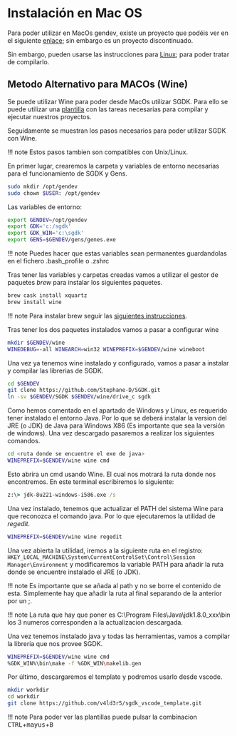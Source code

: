 # Instalación en Mac OS

Para poder utilizar en MacOs gendev, existe un proyecto que podéis ver en el siguiente [enlace](https://github.com/SONIC3D/gendev-macos); sin embargo es un proyecto discontinuado.

Sin embargo, pueden usarse las instrucciones para [Linux](../linux#compilar-la-libreria); para poder tratar de compilarlo.

## Metodo Alternativo para MACOs (Wine)

Se puede utilizar Wine para poder desde MacOs utilizar SGDK. Para ello se puede utilizar una [plantilla](https://github.com/v4ld3r5/sgdk_vscode_template) con las tareas necesarias para compilar y ejecutar nuestros proyectos.

Seguidamente se muestran los pasos necesarios para poder utilizar SGDK con Wine.

!!! note
    Estos pasos tambien son compatibles con Unix/Linux.

En primer lugar, crearemos la carpeta y variables de entorno necesarias para el funcionamiento de SGDK y Gens.

```bash
sudo mkdir /opt/gendev
sudo chown $USER: /opt/gendev
```

Las variables de entorno:

```bash
export GENDEV=/opt/gendev
export GDK='c:/sgdk'
export GDK_WIN='c:\sgdk'
export GENS=$GENDEV/gens/genes.exe
```

!!! note
    Puedes hacer que estas variables sean permanentes guardandolas en el fichero .bash_profile o .zshrc

Tras tener las variables y carpetas creadas vamos a utilizar el gestor de paquetes _brew_ para instalar los siguientes paquetes.

```bash
brew cask install xquartz
brew install wine
```

!!! note
    Para instalar brew seguir las [siguientes instrucciones](https://brew.sh/index_es).

Tras tener los dos paquetes instalados vamos a pasar a configurar wine

```bash
mkdir $GENDEV/wine
WINEDEBUG=-all WINEARCH=win32 WINEPREFIX=$GENDEV/wine wineboot
```

Una vez ya tenemos wine instalado y configurado, vamos a pasar a instalar y compilar las librerias de SGDK.

```bash
cd $GENDEV
git clone https://github.com/Stephane-D/SGDK.git
ln -sv $GENDEV/SGDK $GENDEV/wine/drive_c sgdk
```

Como hemos comentado en el apartado de Windows y Linux, es requerido tener instalado el entorno Java. Por lo que se deberá instalar la version del JRE (o JDK) de Java para Windows X86 (Es importante que sea la versión de windows). Una vez descargado pasaremos a realizar los siguientes comandos.

```bash
cd <ruta donde se encuentre el exe de java>
WINEPREFIX=$GENDEV/wine wine cmd
```

Esto abrira un cmd usando Wine. El cual nos motrará la ruta donde nos encontremos. En este terminal escribiremos lo siguiente:

```cmd
z:\> jdk-8u221-windows-i586.exe /s
```

Una vez instalado, tenemos que actualizar el PATH del sistema Wine para que reconozca el comando java. Por lo que ejecutaremos la utilidad de _regedit_.

```bash
WINEPREFIX=$GENDEV/wine wine regedit
```

Una vez abierta la utilidad, iremos a la siguiente ruta en el registro: ```HKEY_LOCAL_MACHINE\System\CurrentControlSet\Control\Session Manager\Environment``` y modificaremos la variable PATH para añadir la ruta donde se encuentre instalado el JRE (o JDK).

!!! note
    Es importante que se añada al path y no se borre el contenido de esta. Simplemente hay que añadir la ruta al final separando de la anterior por un ;.

!!! note
    La ruta que hay que poner es C:\Program Files\Java\jdk1.8.0_xxx\bin los 3 numeros corresponden a la actualizacion descargada.

Una vez tenemos instalado java y todas las herramientas, vamos a compilar la libreria que nos provee SGDK.

```bash
WINEPREFIX=$GENDEV/wine wine cmd
%GDK_WIN%\bin\make -f %GDK_WIN\makelib.gen
```

Por último, descargaremos el template y podremos usarlo desde vscode.

```bash
mkdir workdir
cd workdir
git clone https://github.com/v4ld3r5/sgdk_vscode_template.git
```

!!! note
    Para poder ver las plantillas puede pulsar la combinacion <kbd>CTRL</kbd>+<kbd>mayus</kbd>+<kbd>B</kbd>